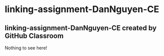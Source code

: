 # linking-assignment-DanNguyen-CE
## linking-assignment-DanNguyen-CE created by GitHub Classroom

Nothing to see here!
